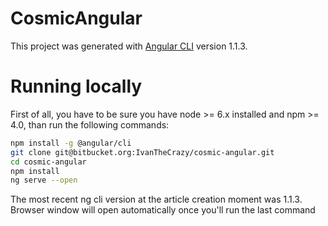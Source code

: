 # CosmicAngular

This project was generated with [Angular CLI](https://github.com/angular/angular-cli) version 1.1.3.

# Running locally

First of all, you have to be sure you have node >= 6.x installed and npm >= 4.0, than run the following commands:

```bash
npm install -g @angular/cli
git clone git@bitbucket.org:IvanTheCrazy/cosmic-angular.git
cd cosmic-angular
npm install
ng serve --open
```
The most recent ng cli version at the article creation moment was 1.1.3.
Browser window will open automatically once you'll run the last command
